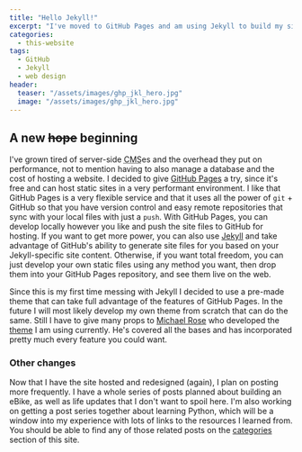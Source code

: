 ```yaml
---
title: "Hello Jekyll!"
excerpt: "I've moved to GitHub Pages and am using Jekyll to build my site."
categories:
  - this-website
tags:
  - GitHub
  - Jekyll
  - web design
header:
  teaser: "/assets/images/ghp_jkl_hero.jpg"
  image: "/assets/images/ghp_jkl_hero.jpg"
---
```


## A new <strike>hope</strike> beginning

I've grown tired of server-side <abbr title="Content Management System">CMS</abbr>es and the overhead they put on performance, not to mention having to also manage a database and the cost of hosting a website. I decided to give [GitHub Pages](https://pages.github.com) a try, since it's free and can host static sites in a very performant environment. I like that GitHub Pages is a very flexible service and that it uses all the power of `git` + GitHub so that you have version control and easy remote repositories that sync with your local files with just a `push`. With GitHub Pages, you can develop locally however you like and push the site files to GitHub for hosting. If you want to get more power, you can also use [Jekyll](https://jekyllrb.com) and take advantage of GitHub's ability to generate site files for you based on your Jekyll-specific site content. Otherwise, if you want total freedom, you can just develop your own static files using any method you want, then drop them into your GitHub Pages repository, and see them live on the web.

Since this is my first time messing with Jekyll I decided to use a pre-made theme that can take full advantage of the features of GitHub Pages. In the future I will most likely develop my own theme from scratch that can do the same. Still I have to give many props to [Michael Rose](https://mademistakes.com) who developed the [theme](https://github.com/mmistakes/minimal-mistakes) I am using currently. He's covered all the bases and has incorporated pretty much every feature you could want.

### Other changes

Now that I have the site hosted and redesigned (again), I plan on posting more frequently. I have a whole series of posts planned about building an eBike, as well as life updates that I don't want to spoil here. I'm also working on getting a post series together about learning Python, which will be a window into my experience with lots of links to the resources I learned from. You should be able to find any of those related posts on the [categories](/categories/) section of this site.
